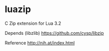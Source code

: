 # luazip
C Zip extension for Lua 3.2


Depends (libzlib)
https://github.com/cysp/libzip

Reference
http://nih.at/index.html
